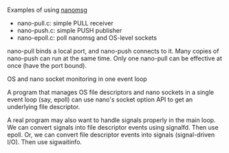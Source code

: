 Examples of using [nanomsg](http://nanomsg.org)

* nano-pull.c: simple PULL receiver
* nano-push.c: simple PUSH publisher
* nano-epoll.c: poll nanomsg and OS-level sockets 

nano-pull binds a local port, and nano-push connects to it.
Many copies of nano-push can run at the same time. Only one
nano-pull can be effective at once (have the port bound).

OS and nano socket monitoring in one event loop

A program that manages OS file descriptors and nano sockets in
a single event loop (say, epoll) can use nano's socket option API
to get an underlying file descriptor.

A real program may also want to handle signals properly in the main loop.
We can convert signals into file descriptor events using signalfd. Then use
epoll. Or, we can convert file descriptor events into signals (signal-driven
I/O). Then use sigwaitinfo.

